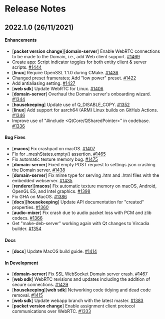 # Release Notes

## 2022.1.0 (26/11/2021)

#### Enhancements

- [**packet version change**]\[**domain-server**] Enable WebRTC connections to be made to the Domain, i.e., add Web client support. [#1469](https://github.com/vircadia/vircadia/pull/1469)
-  Create app: Script indicator toggles for both entity client & server scripts. [#1444](https://github.com/vircadia/vircadia/pull/1444)
- [**linux**] Require OpenSSL 1.1.0 during CMake. [#1436](https://github.com/vircadia/vircadia/pull/1436)
-  Changed preset framerates; Add "low power" preset. [#1422](https://github.com/vircadia/vircadia/pull/1422)
-  Add antialiasing setting. [#1427](https://github.com/vircadia/vircadia/pull/1427)
- [**web sdk**] Update WebRTC for Linux. [#1406](https://github.com/vircadia/vircadia/pull/1406)
- [**domain-server**] Overhaul the Domain server's onboarding wizard. [#1344](https://github.com/vircadia/vircadia/pull/1344)
- [**housekeeping**] Update use of Q_DISABLE_COPY. [#1352](https://github.com/vircadia/vircadia/pull/1352)
- [**linux**] Add support for aarch64 (ARM) Linux builds on GitHub Actions. [#1346](https://github.com/vircadia/vircadia/pull/1346)
-  Improve use of "#include <QtCore/QSharedPointer>" in codebase. [#1336](https://github.com/vircadia/vircadia/pull/1336)

#### Bug Fixes

- [**macos**] Fix crashpad on macOS. [#1407](https://github.com/vircadia/vircadia/pull/1407)
-  Fix for _meshStates.empty() assertion. [#1465](https://github.com/vircadia/vircadia/pull/1465)
-  Fix automatic texture memory bug. [#1475](https://github.com/vircadia/vircadia/pull/1475)
- [**domain-server**] Fixed empty POST request to settings.json crashing the Domain server. [#1438](https://github.com/vircadia/vircadia/pull/1438)
- [**domain-server**] Fix mime type for serving .htm and .html files with the embedded webserver. [#1435](https://github.com/vircadia/vircadia/pull/1435)
- [**renderer**]\[**macos**] Fix automatic texture memory on macOS, Android, OpenGL ES, and Intel graphics. [#1398](https://github.com/vircadia/vircadia/pull/1398)
-  Fix GHA on MacOS. [#1386](https://github.com/vircadia/vircadia/pull/1386)
- [**docs**]\[**housekeeping**] Update API documentation for "created" properties. [#1360](https://github.com/vircadia/vircadia/pull/1360)
- [**audio-mixer**] Fix crash due to audio packet loss with PCM and zlib codecs. [#1366](https://github.com/vircadia/vircadia/pull/1366)
-  Get "make-deb-server" working again with Qt changes to Vircadia builder. [#1354](https://github.com/vircadia/vircadia/pull/1354)

#### Docs

- [**docs**] Update MacOS build guide. [#1414](https://github.com/vircadia/vircadia/pull/1414)

#### In Development

- [**domain-server**] Fix SSL WebSocket Domain server crash. [#1467](https://github.com/vircadia/vircadia/pull/1467)
- [**web sdk**] WebRTC revisions and updates including the addition of secure connections. [#1429](https://github.com/vircadia/vircadia/pull/1429)
- [**housekeeping**]\[**web sdk**] Networking code tidying and dead code removal. [#1415](https://github.com/vircadia/vircadia/pull/1415)
- [**web sdk**] Update webapp branch with the latest master. [#1383](https://github.com/vircadia/vircadia/pull/1383)
- [**packet version change**] Enable assignment client protocol communications over WebRTC. [#1333](https://github.com/vircadia/vircadia/pull/1333)
